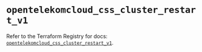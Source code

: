 # `opentelekomcloud_css_cluster_restart_v1`

Refer to the Terraform Registry for docs: [`opentelekomcloud_css_cluster_restart_v1`](https://registry.terraform.io/providers/opentelekomcloud/opentelekomcloud/1.36.46/docs/resources/css_cluster_restart_v1).
